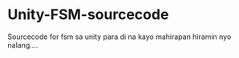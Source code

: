 # Unity-FSM-sourcecode
Sourcecode for fsm sa unity para di na kayo mahirapan hiramin nyo nalang....
